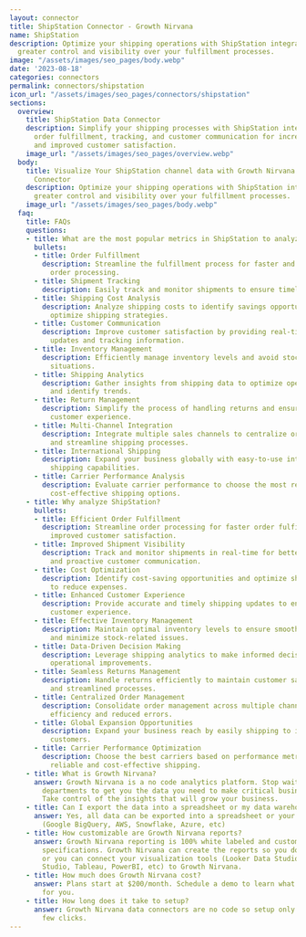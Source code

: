```yaml
---
layout: connector
title: ShipStation Connector - Growth Nirvana
name: ShipStation
description: Optimize your shipping operations with ShipStation integration, gaining
  greater control and visibility over your fulfillment processes.
image: "/assets/images/seo_pages/body.webp"
date: '2023-08-18'
categories: connectors
permalink: connectors/shipstation
icon_url: "/assets/images/seo_pages/connectors/shipstation"
sections:
  overview:
    title: ShipStation Data Connector
    description: Simplify your shipping processes with ShipStation integration. Streamline
      order fulfillment, tracking, and customer communication for increased efficiency
      and improved customer satisfaction.
    image_url: "/assets/images/seo_pages/overview.webp"
  body:
    title: Visualize Your ShipStation channel data with Growth Nirvana's ShipStation
      Connector
    description: Optimize your shipping operations with ShipStation integration, gaining
      greater control and visibility over your fulfillment processes.
    image_url: "/assets/images/seo_pages/body.webp"
  faq:
    title: FAQs
    questions:
    - title: What are the most popular metrics in ShipStation to analyze?
      bullets:
      - title: Order Fulfillment
        description: Streamline the fulfillment process for faster and more accurate
          order processing.
      - title: Shipment Tracking
        description: Easily track and monitor shipments to ensure timely delivery.
      - title: Shipping Cost Analysis
        description: Analyze shipping costs to identify savings opportunities and
          optimize shipping strategies.
      - title: Customer Communication
        description: Improve customer satisfaction by providing real-time shipping
          updates and tracking information.
      - title: Inventory Management
        description: Efficiently manage inventory levels and avoid stockouts or overstock
          situations.
      - title: Shipping Analytics
        description: Gather insights from shipping data to optimize operational performance
          and identify trends.
      - title: Return Management
        description: Simplify the process of handling returns and ensure a positive
          customer experience.
      - title: Multi-Channel Integration
        description: Integrate multiple sales channels to centralize order management
          and streamline shipping processes.
      - title: International Shipping
        description: Expand your business globally with easy-to-use international
          shipping capabilities.
      - title: Carrier Performance Analysis
        description: Evaluate carrier performance to choose the most reliable and
          cost-effective shipping options.
    - title: Why analyze ShipStation?
      bullets:
      - title: Efficient Order Fulfillment
        description: Streamline order processing for faster order fulfillment and
          improved customer satisfaction.
      - title: Improved Shipment Visibility
        description: Track and monitor shipments in real-time for better visibility
          and proactive customer communication.
      - title: Cost Optimization
        description: Identify cost-saving opportunities and optimize shipping strategies
          to reduce expenses.
      - title: Enhanced Customer Experience
        description: Provide accurate and timely shipping updates to enhance the overall
          customer experience.
      - title: Effective Inventory Management
        description: Maintain optimal inventory levels to ensure smooth order fulfillment
          and minimize stock-related issues.
      - title: Data-Driven Decision Making
        description: Leverage shipping analytics to make informed decisions and drive
          operational improvements.
      - title: Seamless Returns Management
        description: Handle returns efficiently to maintain customer satisfaction
          and streamlined processes.
      - title: Centralized Order Management
        description: Consolidate order management across multiple channels for improved
          efficiency and reduced errors.
      - title: Global Expansion Opportunities
        description: Expand your business reach by easily shipping to international
          customers.
      - title: Carrier Performance Optimization
        description: Choose the best carriers based on performance metrics, ensuring
          reliable and cost-effective shipping.
    - title: What is Growth Nirvana?
      answer: Growth Nirvana is a no code analytics platform. Stop waiting for other
        departments to get you the data you need to make critical business decisions.
        Take control of the insights that will grow your business.
    - title: Can I export the data into a spreadsheet or my data warehouse?
      answer: Yes, all data can be exported into a spreadsheet or your data warehouse
        (Google BigQuery, AWS, Snowflake, Azure, etc)
    - title: How customizable are Growth Nirvana reports?
      answer: Growth Nirvana reporting is 100% white labeled and customized to your
        specifications. Growth Nirvana can create the reports so you don’t have to
        or you can connect your visualization tools (Looker Data Studio/Google Data
        Studio, Tableau, PowerBI, etc) to Growth Nirvana.
    - title: How much does Growth Nirvana cost?
      answer: Plans start at $200/month. Schedule a demo to learn what plan is best
        for you.
    - title: How long does it take to setup?
      answer: Growth Nirvana data connectors are no code so setup only requires a
        few clicks.
---
```

